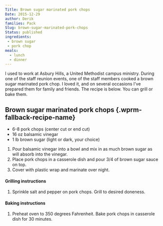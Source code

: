 ```yaml
---
Title: Brown sugar marinated pork chops
Date: 2015-12-29
author: Derik
families: Pack
Slug: brown-sugar-marinated-pork-chops
Status: published
ingredients:
 - brown sugar
 - pork chop
meals:
  - lunch
  - dinner
---
```


I used to work at Asbury Hills, a United Methodist campus ministry. During one of the staff reunion events, one of the staff members cooked a brown sugar marinated pork chop. I loved it, and on several occasions I've prepared them for family and friends. The recipe is below. You can grill or bake them. <!--WPRM Recipe 212-->

<div class="wprm-fallback-recipe">

Brown sugar marinated pork chops {.wprm-fallback-recipe-name}
--------------------------------

<div class="wprm-fallback-recipe-ingredients">

-   6-8 pork chops (center cut or end cut)
-   16 oz balsamic vinegar
-   1 lb brown sugar (light or dark, your choice)

</div>

<div class="wprm-fallback-recipe-instructions">

1.  Pour balsamic vinegar into a bowl and mix in as much brown sugar as will absorb into the vinegar.
2.  Place pork chops in a casserole dish and pour 3/4 of brown sugar sauce on top.
3.  Cover with plastic wrap and marinate over night.

#### Grilling instructions

1.  Sprinkle salt and pepper on pork chops. Grill to desired doneness.

#### Baking instructions

1.  Preheat oven to 350 degrees Fahrenheit. Bake pork chops in casserole dish for 30 minutes.

</div>

<div class="wprm-fallback-recipe-notes">

</div>

</div>

<!--End WPRM Recipe-->

